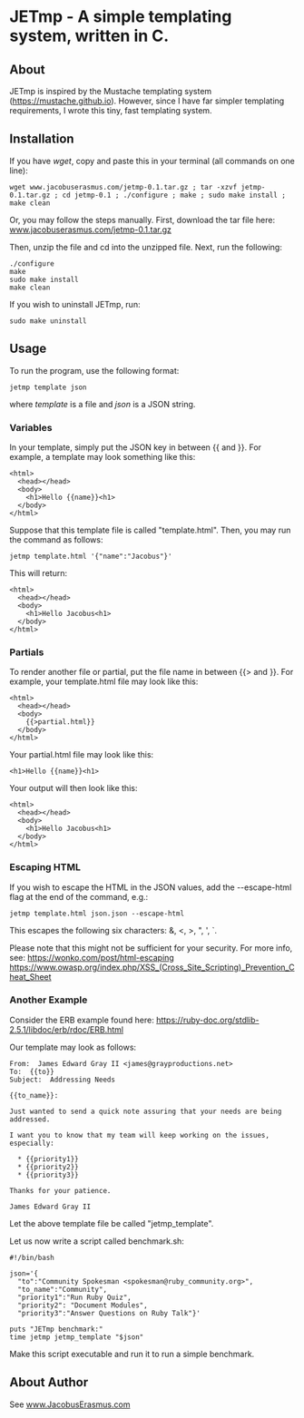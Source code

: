 # JETmp - A simple templating system, written in C.

## About
JETmp is inspired by the Mustache templating system (https://mustache.github.io). However, since I have far simpler templating requirements, I wrote this tiny, fast templating system.

## Installation
If you have *wget*, copy and paste this in your terminal (all commands on one line):
```
wget www.jacobuserasmus.com/jetmp-0.1.tar.gz ; tar -xzvf jetmp-0.1.tar.gz ; cd jetmp-0.1 ; ./configure ; make ; sudo make install ; make clean
```
Or, you may follow the steps manually. First, download the tar file here: www.jacobuserasmus.com/jetmp-0.1.tar.gz

Then, unzip the file and cd into the unzipped file. Next, run the following:
```
./configure
make
sudo make install
make clean
```
If you wish to uninstall JETmp, run:
```
sudo make uninstall
```

## Usage
To run the program, use the following format:
```
jetmp template json
```
where *template* is a file and *json* is a JSON string.

### Variables
In your template, simply put the JSON key in between {{ and }}. For example, a template may look something like this:
```
<html>
  <head></head>
  <body>
    <h1>Hello {{name}}<h1>
  </body>
</html>
```
Suppose that this template file is called "template.html". Then, you may run the command as follows:
```
jetmp template.html '{"name":"Jacobus"}'
```
This will return:
```
<html>
  <head></head>
  <body>
    <h1>Hello Jacobus<h1>
  </body>
</html>
```

### Partials
To render another file or partial, put the file name in between {{> and }}. For example, your template.html file may look like this:
```
<html>
  <head></head>
  <body>
    {{>partial.html}}
  </body>
</html>
```
Your partial.html file may look like this:
```
<h1>Hello {{name}}<h1>
```
Your output will then look like this:
```
<html>
  <head></head>
  <body>
    <h1>Hello Jacobus<h1>
  </body>
</html>
```

### Escaping HTML
If you wish to escape the HTML in the JSON values, add the --escape-html flag
at the end of the command, e.g.:
```
jetmp template.html json.json --escape-html
```
This escapes the following six characters: &, <, >, ", ', `.

Please note that this might not be sufficient for your security. For more info,
see:
https://wonko.com/post/html-escaping
https://www.owasp.org/index.php/XSS_(Cross_Site_Scripting)_Prevention_Cheat_Sheet

### Another Example
Consider the ERB example found here: https://ruby-doc.org/stdlib-2.5.1/libdoc/erb/rdoc/ERB.html

Our template may look as follows:
```
From:  James Edward Gray II <james@grayproductions.net>
To:  {{to}}
Subject:  Addressing Needs

{{to_name}}:

Just wanted to send a quick note assuring that your needs are being
addressed.

I want you to know that my team will keep working on the issues,
especially:

  * {{priority1}}
  * {{priority2}}
  * {{priority3}}

Thanks for your patience.

James Edward Gray II
```
Let the above template file be called "jetmp_template".

Let us now write a script called benchmark.sh:
```
#!/bin/bash

json='{
  "to":"Community Spokesman <spokesman@ruby_community.org>",
  "to_name":"Community",
  "priority1":"Run Ruby Quiz",
  "priority2": "Document Modules",
  "priority3":"Answer Questions on Ruby Talk"}'

puts "JETmp benchmark:"
time jetmp jetmp_template "$json"
```
Make this script executable and run it to run a simple benchmark.

## About Author
See www.JacobusErasmus.com
